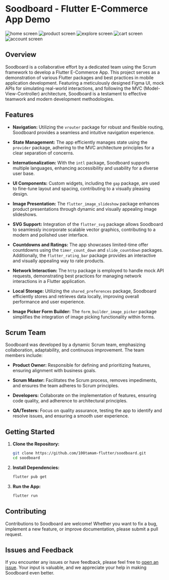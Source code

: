 # Soodboard - Flutter E-Commerce App Demo
![home screen](screenshots/1.jpg)
![product screen](screenshots/2.jpg)
![explore screen](screenshots/3.jpg)
![cart screen](screenshots/4.jpg)
![account screen](screenshots/5.jpg)

## Overview

Soodboard is a collaborative effort by a dedicated team using the Scrum framework to develop a Flutter E-Commerce App. This project serves as a demonstration of various Flutter packages and best practices in mobile application development. Featuring a meticulously designed Figma UI, mock APIs for simulating real-world interactions, and following the MVC (Model-View-Controller) architecture, Soodboard is a testament to effective teamwork and modern development methodologies.

## Features

- **Navigation:** Utilizing the `vrouter` package for robust and flexible routing, Soodboard provides a seamless and intuitive navigation experience.

- **State Management:** The app efficiently manages state using the `provider` package, adhering to the MVC architecture principles for a clear separation of concerns.

- **Internationalization:** With the `intl` package, Soodboard supports multiple languages, enhancing accessibility and usability for a diverse user base.

- **UI Components:** Custom widgets, including the `gap` package, are used to fine-tune layout and spacing, contributing to a visually pleasing design.

- **Image Presentation:** The `flutter_image_slideshow` package enhances product presentations through dynamic and visually appealing image slideshows.

- **SVG Support:** Integration of the `flutter_svg` package allows Soodboard to seamlessly incorporate scalable vector graphics, contributing to a modern and polished user interface.

- **Countdowns and Ratings:** The app showcases limited-time offer countdowns using the `timer_count_down` and `slide_countdown` packages. Additionally, the `flutter_rating_bar` package provides an interactive and visually appealing way to rate products.

- **Network Interaction:** The `http` package is employed to handle mock API requests, demonstrating best practices for managing network interactions in a Flutter application.

- **Local Storage:** Utilizing the `shared_preferences` package, Soodboard efficiently stores and retrieves data locally, improving overall performance and user experience.

- **Image Picker Form Builder:** The `form_builder_image_picker` package simplifies the integration of image picking functionality within forms.

## Scrum Team

Soodboard was developed by a dynamic Scrum team, emphasizing collaboration, adaptability, and continuous improvement. The team members include:

- **Product Owner:** Responsible for defining and prioritizing features, ensuring alignment with business goals.

- **Scrum Master:** Facilitates the Scrum process, removes impediments, and ensures the team adheres to Scrum principles.

- **Developers:** Collaborate on the implementation of features, ensuring code quality, and adherence to architectural principles.

- **QA/Testers:** Focus on quality assurance, testing the app to identify and resolve issues, and ensuring a smooth user experience.

## Getting Started

1. **Clone the Repository:**
   ```bash
   git clone https://github.com/100tamam-flutter/soodboard.git
   cd soodboard
   ```

2. **Install Dependencies:**
   ```bash
   flutter pub get
   ```

3. **Run the App:**
   ```bash
   flutter run
   ```

## Contributing

Contributions to Soodboard are welcome! Whether you want to fix a bug, implement a new feature, or improve documentation, please submit a pull request.

## Issues and Feedback

If you encounter any issues or have feedback, please feel free to [open an issue](https://github.com/100tamam-flutter/soodboard/issues). Your input is valuable, and we appreciate your help in making Soodboard even better.